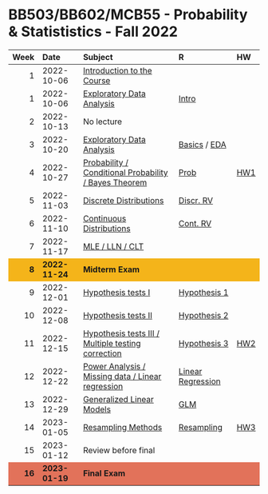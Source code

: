 BB503/BB602/MCB55 - Probability & Statististics - Fall 2022
================

<table>
<thead>
<tr>
<th style="text-align:right;">
Week
</th>
<th style="text-align:left;">
Date
</th>
<th style="text-align:left;">
Subject
</th>
<th style="text-align:left;">
R
</th>
<th style="text-align:left;">
HW
</th>
</tr>
</thead>
<tbody>
<tr>
<td style="text-align:right;">
1
</td>
<td style="text-align:left;">
2022-10-06
</td>
<td style="text-align:left;">
<a href="https://github.com/egeulgen/BB503_BB602_22_23/blob/main/lectures/0.intro.pdf" style="     ">Introduction
to the Course</a>
</td>
<td style="text-align:left;">
</td>
<td style="text-align:left;">
</td>
</tr>
<tr>
<td style="text-align:right;">
1
</td>
<td style="text-align:left;">
2022-10-06
</td>
<td style="text-align:left;">
<a href="https://github.com/egeulgen/BB503_BB602_22_23/blob/main/lectures/1.descriptive.pdf" style="     ">Exploratory
Data Analysis</a>
</td>
<td style="text-align:left;">
<a href="https://github.com/egeulgen/BB503_BB602_22_23/blob/main/scripts/1.intro.R" style="     ">Intro</a>
</td>
<td style="text-align:left;">
</td>
</tr>
<tr>
<td style="text-align:right;">
2
</td>
<td style="text-align:left;">
2022-10-13
</td>
<td style="text-align:left;">
No lecture
</td>
<td style="text-align:left;">
</td>
<td style="text-align:left;">
</td>
</tr>
<tr>
<td style="text-align:right;">
3
</td>
<td style="text-align:left;">
2022-10-20
</td>
<td style="text-align:left;">
<a href="https://github.com/egeulgen/BB503_BB602_22_23/blob/main/lectures/3.descriptive.pdf" style="     ">Exploratory
Data Analysis</a>
</td>
<td style="text-align:left;">
<a href="https://github.com/egeulgen/BB503_BB602_22_23/blob/main/scripts/3.1.basics.pdf" style="     ">Basics</a>
/
<a href="https://github.com/egeulgen/BB503_BB602_22_23/blob/main/scripts/3.2.EDA.pdf" style="     ">EDA</a>
</td>
<td style="text-align:left;">
</td>
</tr>
<tr>
<td style="text-align:right;">
4
</td>
<td style="text-align:left;">
2022-10-27
</td>
<td style="text-align:left;">
<a href="https://github.com/egeulgen/BB503_BB602_22_23/blob/main/lectures/4.probability.pdf" style="     ">Probability
/ Conditional Probability / Bayes Theorem</a>
</td>
<td style="text-align:left;">
<a href="https://github.com/egeulgen/BB503_BB602_22_23/blob/main/scripts/4.simulation.pdf" style="     ">Prob</a>
</td>
<td style="text-align:left;">
<a href="https://github.com/egeulgen/BB503_BB602_22_23/blob/main/Homeworks/HW1.pdf" style="     ">HW1</a>
</td>
</tr>
<tr>
<td style="text-align:right;">
5
</td>
<td style="text-align:left;">
2022-11-03
</td>
<td style="text-align:left;">
<a href="https://github.com/egeulgen/BB503_BB602_22_23/blob/main/lectures/5.discrete_distributions.pdf" style="     ">Discrete
Distributions</a>
</td>
<td style="text-align:left;">
<a href="https://github.com/egeulgen/BB503_BB602_22_23/blob/main/scripts/5.discrete_distr.pdf" style="     ">Discr.
RV</a>
</td>
<td style="text-align:left;">
</td>
</tr>
<tr>
<td style="text-align:right;">
6
</td>
<td style="text-align:left;">
2022-11-10
</td>
<td style="text-align:left;">
<a href="https://github.com/egeulgen/BB503_BB602_22_23/blob/main/lectures/6.continuous_distributions.pdf" style="     ">Continuous
Distributions</a>
</td>
<td style="text-align:left;">
<a href="https://github.com/egeulgen/BB503_BB602_22_23/blob/main/scripts/6.cont_distr.pdf" style="     ">Cont.
RV</a>
</td>
<td style="text-align:left;">
</td>
</tr>
<tr>
<td style="text-align:right;">
7
</td>
<td style="text-align:left;">
2022-11-17
</td>
<td style="text-align:left;">
<a href="https://github.com/egeulgen/BB503_BB602_22_23/blob/main/lectures/7.MLE_LLN_CLT.pdf" style="     ">MLE
/ LLN / CLT</a>
</td>
<td style="text-align:left;">
</td>
<td style="text-align:left;">
</td>
</tr>
<tr>
<td style="text-align:right;font-weight: bold;background-color: #F4B41A !important;">
8
</td>
<td style="text-align:left;font-weight: bold;background-color: #F4B41A !important;">
2022-11-24
</td>
<td style="text-align:left;font-weight: bold;background-color: #F4B41A !important;">
Midterm Exam
</td>
<td style="text-align:left;font-weight: bold;background-color: #F4B41A !important;">
</td>
<td style="text-align:left;font-weight: bold;background-color: #F4B41A !important;">
</td>
</tr>
<tr>
<td style="text-align:right;">
9
</td>
<td style="text-align:left;">
2022-12-01
</td>
<td style="text-align:left;">
<a href="https://github.com/egeulgen/BB503_BB602_22_23/blob/main/lectures/9.hypothesis.pdf" style="     ">Hypothesis
tests I</a>
</td>
<td style="text-align:left;">
<a href="https://github.com/egeulgen/BB503_BB602_22_23/blob/main/scripts/9.hypothesis_tests_1.pdf" style="     ">Hypothesis
1</a>
</td>
<td style="text-align:left;">
</td>
</tr>
<tr>
<td style="text-align:right;">
10
</td>
<td style="text-align:left;">
2022-12-08
</td>
<td style="text-align:left;">
<a href="https://github.com/egeulgen/BB503_BB602_22_23/blob/main/lectures/10.ANOVA_chi_squared.pdf" style="     ">Hypothesis
tests II</a>
</td>
<td style="text-align:left;">
<a href="https://github.com/egeulgen/BB503_BB602_22_23/blob/main/scripts/10.hypothesis_tests_2.pdf" style="     ">Hypothesis
2</a>
</td>
<td style="text-align:left;">
</td>
</tr>
<tr>
<td style="text-align:right;">
11
</td>
<td style="text-align:left;">
2022-12-15
</td>
<td style="text-align:left;">
<a href="https://github.com/egeulgen/BB503_BB602_22_23/blob/main/lectures/11.nonparametric_multiple_testing.pdf" style="     ">Hypothesis
tests III / Multiple testing correction</a>
</td>
<td style="text-align:left;">
<a href="https://github.com/egeulgen/BB503_BB602_22_23/blob/main/scripts/11.hypothesis_tests_3.pdf" style="     ">Hypothesis
3</a>
</td>
<td style="text-align:left;">
<a href="https://github.com/egeulgen/BB503_BB602_22_23/blob/main/Homeworks/HW2.pdf" style="     ">HW2</a>
</td>
</tr>
<tr>
<td style="text-align:right;">
12
</td>
<td style="text-align:left;">
2022-12-22
</td>
<td style="text-align:left;">
<a href="https://github.com/egeulgen/BB503_BB602_22_23/blob/main/lectures/12.Missing_power_linear_regression.pdf" style="     ">Power
Analysis / Missing data / Linear regression</a>
</td>
<td style="text-align:left;">
<a href="https://github.com/egeulgen/BB503_BB602_22_23/blob/main/scripts/12.linear_regression.pdf" style="     ">Linear
Regression</a>
</td>
<td style="text-align:left;">
</td>
</tr>
<tr>
<td style="text-align:right;">
13
</td>
<td style="text-align:left;">
2022-12-29
</td>
<td style="text-align:left;">
<a href="https://github.com/egeulgen/BB503_BB602_22_23/blob/main/lectures/13.glm.pdf" style="     ">Generalized
Linear Models</a>
</td>
<td style="text-align:left;">
<a href="https://github.com/egeulgen/BB503_BB602_22_23/blob/main/scripts/13.glm.pdf" style="     ">GLM</a>
</td>
<td style="text-align:left;">
</td>
</tr>
<tr>
<td style="text-align:right;">
14
</td>
<td style="text-align:left;">
2023-01-05
</td>
<td style="text-align:left;">
<a href="https://github.com/egeulgen/BB503_BB602_22_23/blob/main/lectures/14.resampling.pdf" style="     ">Resampling
Methods</a>
</td>
<td style="text-align:left;">
<a href="https://github.com/egeulgen/BB503_BB602_22_23/blob/main/scripts/14.resampling.pdf" style="     ">Resampling</a>
</td>
<td style="text-align:left;">
<a href="https://github.com/egeulgen/BB503_BB602_22_23/blob/main/Homeworks/HW3.pdf" style="     ">HW3</a>
</td>
</tr>
<tr>
<td style="text-align:right;">
15
</td>
<td style="text-align:left;">
2023-01-12
</td>
<td style="text-align:left;">
Review before final
</td>
<td style="text-align:left;">
</td>
<td style="text-align:left;">
</td>
</tr>
<tr>
<td style="text-align:right;font-weight: bold;background-color: #E2725A !important;">
16
</td>
<td style="text-align:left;font-weight: bold;background-color: #E2725A !important;">
2023-01-19
</td>
<td style="text-align:left;font-weight: bold;background-color: #E2725A !important;">
Final Exam
</td>
<td style="text-align:left;font-weight: bold;background-color: #E2725A !important;">
</td>
<td style="text-align:left;font-weight: bold;background-color: #E2725A !important;">
</td>
</tr>
</tbody>
</table>
